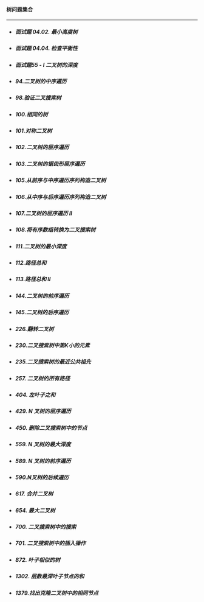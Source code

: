 #### 树问题集合
---



- ##### 面试题 04.02. 最小高度树

- #####  面试题 04.04. 检查平衡性

- #####  面试题55 - I  二叉树的深度 

- ##### 94.二叉树的中序遍历

- ##### 98.验证二叉搜索树

- ##### 100.相同的树

- ##### 101.对称二叉树

- ##### 102.二叉树的层序遍历

- ##### 103.二叉树的锯齿形层序遍历

- ##### 105.从前序与中序遍历序列构造二叉树 

- ##### 106.从中序与后序遍历序列构造二叉树 

- ##### 107.二叉树的层序遍历 II

- ##### 108.将有序数组转换为二叉搜索树

- ##### 111.二叉树的最小深度

- ##### 112.路径总和

- ##### 113.路径总和 II

- ##### 144.二叉树的前序遍历

- ##### 145.二叉树的后序遍历

- ##### 226.翻转二叉树

- ##### 230.二叉搜索树中第K小的元素

- ##### 235.二叉搜索树的最近公共祖先

- ##### 257. 二叉树的所有路径

- ##### 404. 左叶子之和 

- ##### 429. N 叉树的层序遍历

- ##### 450. 删除二叉搜索树中的节点

- ##### 559. N 叉树的最大深度

- ##### 589. N 叉树的前序遍历

- ##### 590.N叉树的后续遍历

- ##### 617. 合并二叉树

- ##### 654. 最大二叉树

- ##### 700. 二叉搜索树中的搜索

- ##### 701. 二叉搜索树中的插入操作

- ##### 872. 叶子相似的树

- ##### 1302. 层数最深叶子节点的和

- ##### 1379.找出克隆二叉树中的相同节点